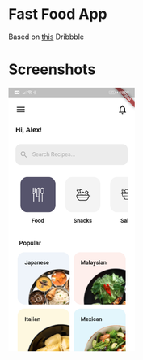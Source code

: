 # Fast Food App 

Based on [this](https://dribbble.com/shots/13953161-Food-Recipe-Challenge-Mobile-App-Concept/attachments/5564898?mode=media) Dribbble

# Screenshots

<img src="/screenshots/food-app.jpg" alt="My Version" style="width:250px" />
